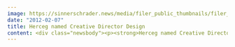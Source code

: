 ```yaml
---
image: https://sinnerschrader.news/media/filer_public_thumbnails/filer_public/8a/3a/8a3ab93e-c7ac-4d09-b2df-2da440e78fe4/varfoldersdjk8pxf42x64d8fxslz8jcc8fc0000gnttmpgmvdnl__480x288_q85_crop_subsampling-2_upscale.jpg
date: "2012-02-07"
title: Herceg named Creative Director Design
content: <div class="newsbody"><p><strong>Herceg named Creative Director Design at SinnerSchrader</strong></p><p>The SinnerSchrader digital agency has enhanced its Frankfurt branch with the addition of Match Herceg (41). In his role as Creative Director, Herceg will lead a creative team of designers in developing interactive strategies and digital marketing solutions for customers including BASE, WMF and ERGO Direkt.</p><p>Match Herceg, a native of Croatia, joins SinnerSchrader from Wunderman, where he spent three years as Senior Art Director Interactive for accounts including Lufthansa, Landrover and Jaguar. Prior to this, he worked for TMC in Frankfurt, where he was in charge of Creation for Wrigleys, Adidas and Procter &amp; Gamble.</p><p>Dirk Hibbeler, Director SinnerSchrader Frankfurt, says&#58; “We are delighted to have recruited Match Herceg, a top-notch creative professional. Match has long years of experience in managing and designing online projects for major customers, which makes him a perfect addition to our team.”</p><p><strong>About SinnerSchrader</strong><br/>SinnerSchrader is one of the leading digital agencies in Europe. SinnerSchrader develops interactive strategies, platforms and applications that create radical relationships between consumers and brands. More than 400 people work at the SinnerSchrader Group’s offices in Hamburg, Frankfurt, Berlin and Hannover, for customers including Allianz, TUI, Tchibo, simyo, REWE, comdirect bank, PPR Group, OTTO and Steigenberger. SinnerSchrader was founded in 1996 and has been publicly listed since 1999.</p><p><a class="news-backlink" href="/en/"><svg class="svg-ico svg-ico--arrow-left"><use xlink&#58;href="#arrow-down"></use></svg>Back to the overview</a></p></div>
---
```

